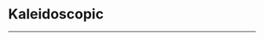 # Kaleidoscopic 

----

<!-- Simply use the custom element directly as intended by the component -->
<kaleidoscopic-scene class="test-scene-container"></kaleidoscopic-scene>

<script type="importmap">
{
  "imports": {
    "three": "https://cdn.jsdelivr.net/npm/three@0.176.0/build/three.module.js",
    "three/addons/": "https://cdn.jsdelivr.net/npm/three@0.176.0/examples/jsm/",
    "kaleidoscopic-scene": "/assets/js/components/kaleidoscopic-scene/kaleidoscopic-scene.js"
  }
}
</script>

<script type="module">
  // Make sure the script has loaded
  console.log('Loading Kaleidoscopic Scene component...');

  // Debug flag to help troubleshooting
  window.DEBUG_KALEIDOSCOPIC_SCENE = true;
</script>